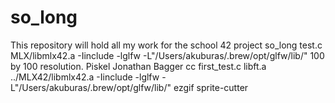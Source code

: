 # so_long
This repository will hold all my work for the school 42 project so_long
test.c MLX/libmlx42.a -Iinclude -lglfw -L"/Users/akuburas/.brew/opt/glfw/lib/"
100 by 100 resolution. Piskel
Jonathan Bagger
cc first_test.c libft.a ../MLX42/libmlx42.a -Iinclude -lglfw -L"/Users/akuburas/.brew/opt/glfw/lib/"
ezgif sprite-cutter